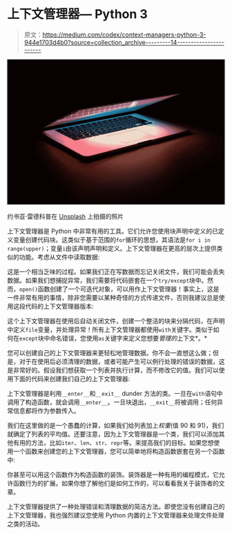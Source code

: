 # 上下文管理器— Python 3

> 原文：<https://medium.com/codex/context-managers-python-3-944e1703d4b0?source=collection_archive---------14----------------------->

![](img/3b6e32a0b1946291a2b5571c6a8fed83.png)

约书亚·雷德科普在 [Unsplash](https://unsplash.com?utm_source=medium&utm_medium=referral) 上拍摄的照片

上下文管理器是 Python 中非常有用的工具。它们允许您使用块声明中定义的已定义变量创建代码块。这类似于基于范围的`for`循环的思想，其语法是`for i in range(upper)`；变量`i`由该声明声明和定义。上下文管理器在更高的层次上提供类似的功能。考虑从文件中读取数据:

这是一个相当乏味的过程。如果我们正在写数据而忘记关闭文件，我们可能会丢失数据。如果我们想捕捉异常，我们需要将代码嵌套在一个`try/except`块中。然而，`open()`函数创建了一个可迭代对象，可以用作上下文管理器！事实上，这是一件非常有用的事情，除非您需要以某种奇怪的方式传递文件，否则我建议总是使用这段代码的上下文管理器版本:

这个上下文管理器在使用后自动关闭文件，创建一个整洁的块来分隔代码，在声明中定义`file`变量，并处理异常！所有上下文管理器都使用`with`关键字。类似于如何在`except`块中命名错误，您使用`as`关键字来定义您想要*管理的*上下文*。*

您可以创建自己的上下文管理器来更轻松地管理数据。你不会一直想这么做；但是，对于在使用后必须清理的数据，或者可能产生可以例行处理的错误的数据，这是非常好的。假设我们想获取一个列表并执行计算，而不修改它的值。我们可以使用下面的代码来创建我们自己的上下文管理器:

上下文管理器是利用`__enter__`和`__exit__` dunder 方法的类。一旦在`with`语句中调用了构造函数，就会调用`__enter__`。一旦块退出，`__exit__`将被调用；任何异常信息都将作为参数传入。

我们在这里做的是一个愚蠢的计算，如果我们给列表加上*权重*(值 90 和 91)，我们就确定了列表的平均值。还要注意，因为上下文管理器是一个类，我们可以添加其他有用的方法，比如`iter`、`len`、`str`、`repr`等。来提高我们的目标。如果您想使用一个函数来创建您的上下文管理器，您可以简单地将构造函数嵌套在另一个函数中:

你甚至可以用这个函数作为构造函数的装饰。装饰器是一种有用的编程模式，它允许函数行为的扩展。如果你想了解他们是如何工作的，可以看看我关于装饰者的文章。

上下文管理器提供了一种处理错误和清理数据的简洁方法。即使您没有创建自己的上下文管理器，我也强烈建议您使用 Python 内置的上下文管理器来处理文件处理之类的活动。